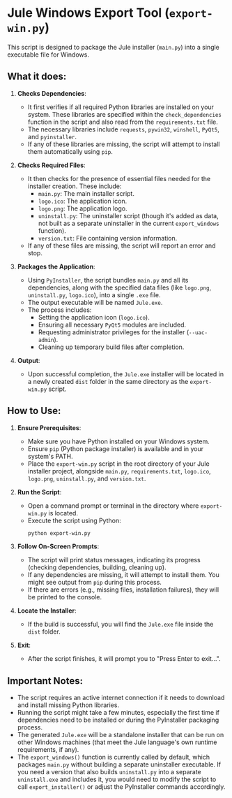 # Jule Windows Export Tool (`export-win.py`)

This script is designed to package the Jule installer (`main.py`) into a single executable file for Windows.

## What it does:

1.  **Checks Dependencies**: 
    *   It first verifies if all required Python libraries are installed on your system. These libraries are specified within the `check_dependencies` function in the script and also read from the `requirements.txt` file.
    *   The necessary libraries include `requests`, `pywin32`, `winshell`, `PyQt5`, and `pyinstaller`.
    *   If any of these libraries are missing, the script will attempt to install them automatically using `pip`.

2.  **Checks Required Files**:
    *   It then checks for the presence of essential files needed for the installer creation. These include:
        *   `main.py`: The main installer script.
        *   `logo.ico`: The application icon.
        *   `logo.png`: The application logo.
        *   `uninstall.py`: The uninstaller script (though it's added as data, not built as a separate uninstaller in the current `export_windows` function).
        *   `version.txt`: File containing version information.
    *   If any of these files are missing, the script will report an error and stop.

3.  **Packages the Application**:
    *   Using `PyInstaller`, the script bundles `main.py` and all its dependencies, along with the specified data files (like `logo.png`, `uninstall.py`, `logo.ico`), into a single `.exe` file.
    *   The output executable will be named `Jule.exe`.
    *   The process includes:
        *   Setting the application icon (`logo.ico`).
        *   Ensuring all necessary `PyQt5` modules are included.
        *   Requesting administrator privileges for the installer (`--uac-admin`).
        *   Cleaning up temporary build files after completion.

4.  **Output**:
    *   Upon successful completion, the `Jule.exe` installer will be located in a newly created `dist` folder in the same directory as the `export-win.py` script.

## How to Use:

1.  **Ensure Prerequisites**:
    *   Make sure you have Python installed on your Windows system.
    *   Ensure `pip` (Python package installer) is available and in your system's PATH.
    *   Place the `export-win.py` script in the root directory of your Jule installer project, alongside `main.py`, `requirements.txt`, `logo.ico`, `logo.png`, `uninstall.py`, and `version.txt`.

2.  **Run the Script**:
    *   Open a command prompt or terminal in the directory where `export-win.py` is located.
    *   Execute the script using Python:
        ```bash
        python export-win.py
        ```

3.  **Follow On-Screen Prompts**:
    *   The script will print status messages, indicating its progress (checking dependencies, building, cleaning up).
    *   If any dependencies are missing, it will attempt to install them. You might see output from `pip` during this process.
    *   If there are errors (e.g., missing files, installation failures), they will be printed to the console.

4.  **Locate the Installer**:
    *   If the build is successful, you will find the `Jule.exe` file inside the `dist` folder.

5.  **Exit**:
    *   After the script finishes, it will prompt you to "Press Enter to exit...".

## Important Notes:

*   The script requires an active internet connection if it needs to download and install missing Python libraries.
*   Running the script might take a few minutes, especially the first time if dependencies need to be installed or during the PyInstaller packaging process.
*   The generated `Jule.exe` will be a standalone installer that can be run on other Windows machines (that meet the Jule language's own runtime requirements, if any).
*   The `export_windows()` function is currently called by default, which packages `main.py` without building a separate uninstaller executable. If you need a version that also builds `uninstall.py` into a separate `uninstall.exe` and includes it, you would need to modify the script to call `export_installer()` or adjust the PyInstaller commands accordingly.
